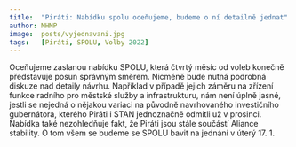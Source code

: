 ```yaml
---
title:  "Piráti: Nabídku spolu oceňujeme, budeme o ní detailně jednat"
author: MHMP
image:  posts/vyjednavani.jpg
tags:   [Piráti, SPOLU, Volby 2022]
---
```


Oceňujeme zaslanou nabídku SPOLU, která čtvrtý měsíc od voleb konečně představuje posun správným směrem. Nicméně bude nutná podrobná diskuze nad detaily návrhu. Například v případě jejich záměru na zřízení funkce radního pro městské služby a infrastrukturu, nám není úplně jasné, jestli se nejedná o nějakou variaci na původně navrhovaného investičního gubernátora, kterého Piráti i STAN jednoznačně odmítli už v prosinci. Nabídka také nezohledňuje fakt, že Piráti jsou stále součástí Aliance stability. O tom všem se budeme se SPOLU bavit na jednání v úterý 17. 1.
